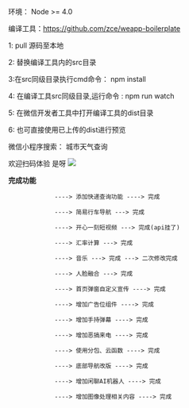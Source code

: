 环境： Node >= 4.0

编译工具：https://github.com/zce/weapp-boilerplate 


1: pull 源码至本地

2: 替换编译工具内的src目录

3:在src同级目录执行cmd命令： npm install 

4: 在编译工具src同级目录,运行命令 : npm run watch 

5: 在微信开发者工具中打开编译工具的dist目录

6: 也可直接使用已上传的dist进行预览

微信小程序搜索： 城市天气查询

欢迎扫码体验   是呀
![](code.jpg)

**完成功能** 
```
			 ----> 添加快递查询功能 ----> 完成

             ----> 简易行车导航 ---> 完成

			 ----> 开心一刻短视频 ---> 完成(api挂了)

             ----> 汇率计算 ---> 完成

			 ----> 音乐 ---> 完成 ---> 二次修改完成

			 ----> 人脸融合 ---> 完成

			 ----> 首页弹窗自定义宣传 ----> 完成

			 ----> 增加广告位组件 ----> 完成

			 ----> 增加手持弹幕 ----> 完成

			 ----> 增加恶搞来电 ----> 完成

             ----> 使用分包、云函数 ----> 完成

             ----> 底部导航改版 ----> 完成

             ----> 增加闲聊AI机器人 ----> 完成

             ----> 增加图像处理相关内容 ----> 完成
```